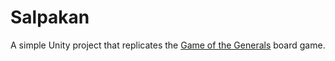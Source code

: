 # Salpakan

A simple Unity project that replicates the [Game of the Generals][ggwiki] board game.

[//]: # (Reference links section)

[ggwiki]: <https://en.wikipedia.org/wiki/Game_of_the_Generals>